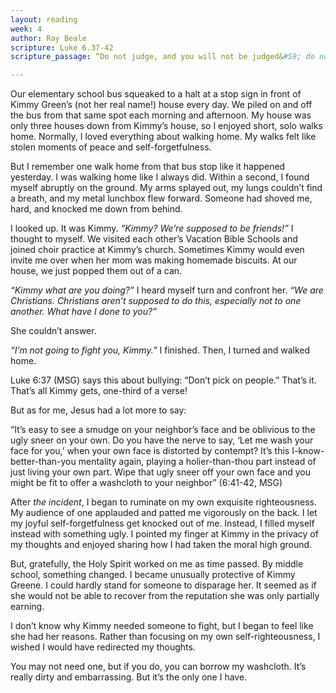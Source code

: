 ```yaml
---
layout: reading
week: 4
author: Ray Beale
scripture: Luke 6.37-42
scripture_passage: “Do not judge, and you will not be judged&#59; do not condemn, and you will not be condemned. Forgive, and you will be forgiven&#59; give, and it will be given to you. A good measure, pressed down, shaken together, running over, will be put into your lap&#59; for the measure you give will be the measure you get back.”<br>He also told them a parable&#58; “Can a blind person guide a blind person? Will not both fall into a pit? A disciple is not above the teacher, but everyone who is fully qualified will be like the teacher. Why do you see the speck in your neighbor's eye, but do not notice the log in your own eye? Or how can you say to your neighbor, ‘Friend, let me take out the speck in your eye,’ when you yourself do not see the log in your own eye? You hypocrite, first take the log out of your own eye, and then you will see clearly to take the speck out of your neighbor's eye.

---
```


Our elementary school bus squeaked to a halt at a stop sign in front of Kimmy Green’s (not her real name!) house every day. We piled on and off the bus from that same spot each morning and afternoon. My house was only three houses down from Kimmy’s house, so I enjoyed short, solo walks home. Normally, I loved everything about walking home. My walks felt like stolen moments of peace and self-forgetfulness.

But I remember one walk home from that bus stop like it happened yesterday. I was walking home like I always did. Within a second, I found myself abruptly on the ground. My arms splayed out, my lungs couldn’t find a breath, and my metal lunchbox flew forward. Someone had shoved me, hard, and knocked me down from behind.

I looked up. It was Kimmy. <i>“Kimmy? We’re supposed to be friends!”</i> I thought to myself. We visited each other’s Vacation Bible Schools and joined choir practice at Kimmy’s church. Sometimes Kimmy would even invite me over when her mom was making homemade biscuits. At our house, we just popped them out of a can.

<i>“Kimmy what are you doing?”</i> I heard myself turn and confront her. <i>“We are Christians. Christians aren’t supposed to do this, especially not to one another. What have I done to you?”</i>

She couldn’t answer.

<i>“I’m not going to fight you, Kimmy.”</i> I finished. Then, I turned and walked home.

Luke 6:37 (MSG) says this about bullying: “Don’t pick on people.” That’s it. That’s all Kimmy gets, one-third of a verse!

But as for me, Jesus had a lot more to say:

“It’s easy to see a smudge on your neighbor’s face and be oblivious to the ugly sneer on your own. Do you have the nerve to say, ‘Let me wash your face for you,’ when your own face is distorted by contempt? It’s this I-know-better-than-you mentality again, playing a holier-than-thou part instead of just living your own part. Wipe that ugly sneer off your own face and you might be fit to offer a washcloth to your neighbor” (6:41-42, MSG)

After <i>the incident</i>, I began to ruminate on my own exquisite righteousness. My audience of one applauded and patted me vigorously on the back. I let my joyful self-forgetfulness get knocked out of me. Instead, I filled myself instead with something ugly. I pointed my finger at Kimmy in the privacy of my thoughts and enjoyed sharing how I had taken the moral high ground. 

But, gratefully, the Holy Spirit worked on me as time passed. By middle school, something changed. I became unusually protective of Kimmy Greene. I could hardly stand for someone to disparage her. It seemed as if she would not be able to recover from the reputation she was only partially earning.

I don’t know why Kimmy needed someone to fight, but I began to feel like she had her reasons. Rather than focusing on my own self-righteousness, I wished I would have redirected my thoughts.

You may not need one, but if you do, you can borrow my washcloth. It’s really dirty and embarrassing. But it’s the only one I have.

